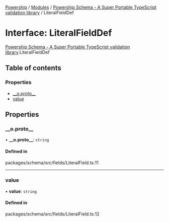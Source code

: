 [Powership](../README.md) / [Modules](../modules.md) / [Powership Schema - A Super Portable TypeScript validation library](../modules/Powership_Schema___A_Super_Portable_TypeScript_validation_library.md) / LiteralFieldDef

# Interface: LiteralFieldDef

[Powership Schema - A Super Portable TypeScript validation library](../modules/Powership_Schema___A_Super_Portable_TypeScript_validation_library.md).LiteralFieldDef

## Table of contents

### Properties

- [\_\_o.proto\_\_](Powership_Schema___A_Super_Portable_TypeScript_validation_library.LiteralFieldDef.md#__o.proto__)
- [value](Powership_Schema___A_Super_Portable_TypeScript_validation_library.LiteralFieldDef.md#value)

## Properties

### \_\_o.proto\_\_

• **\_\_o.proto\_\_**: `string`

#### Defined in

packages/schema/src/fields/LiteralField.ts:11

___

### value

• **value**: `string`

#### Defined in

packages/schema/src/fields/LiteralField.ts:12
